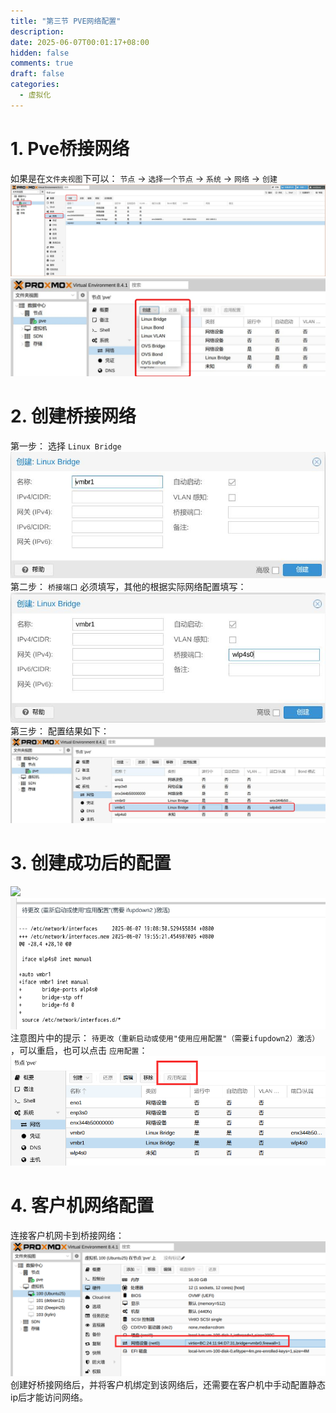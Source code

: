 ```yaml
---
title: "第三节 PVE网络配置"
description: 
date: 2025-06-07T00:01:17+08:00
hidden: false
comments: true
draft: false
categories:
  - 虚拟化
---
```


# 1. Pve桥接网络
如果是在`文件夹视图`下可以： `节点` -> `选择一个节点` -> `系统` -> `网络` -> `创建`    
![](pve网络配置1.jpeg)   
![](pve网络配置2.jpeg)               

# 2. 创建桥接网络
第一步： 选择 `Linux Bridge`      
![](桥接网络配置1.jpg)    
第二步： `桥接端口` 必须填写，其他的根据实际网络配置填写：    
![](桥接网络配置2.jpg)    
第三步： 配置结果如下：    
![](桥接网络配置3.jpeg) 

# 3. 创建成功后的配置
![](桥接网络配置4.bmp)   
![](桥接网络配置5.bmp)   
注意图片中的提示： `待更改（重新启动或使用"使用应用配置"（需要ifupdown2）激活）  `，可以重启，也可以点击 `应用配置`：   
![](桥接网络配置6.bmp)   

# 4. 客户机网络配置
连接客户机网卡到桥接网络：   
![](桥接网络配置7.bmp)
创建好桥接网络后，并将客户机绑定到该网络后，还需要在客户机中手动配置静态ip后才能访问网络。  



